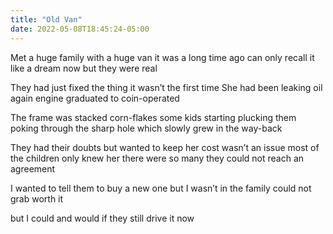 ```yaml
---
title: "Old Van"
date: 2022-05-08T18:45:24-05:00
---
```


Met a huge family with a huge van
it was a long time ago
can only recall it like a dream now
but they were real
  
They had just fixed the thing
it wasn’t the first time
She had been leaking oil again
engine graduated to coin-operated
  
The frame was stacked corn-flakes
some kids starting plucking them 
poking through the sharp hole
which slowly grew in the way-back
  
They had their doubts but wanted to keep her
cost wasn’t an issue
most of the children only knew her
there were so many they could not reach an agreement
  
I wanted to tell them to buy a new one
but I wasn’t in the family
could not grab worth it
  
  
  
  
but I could and would if they still drive it now
